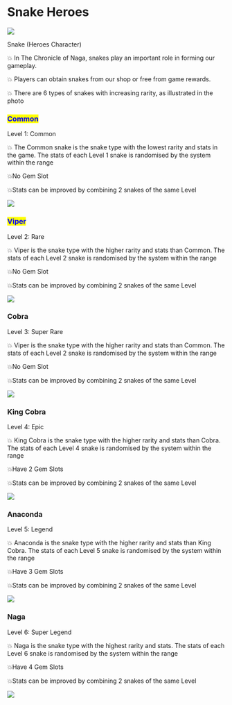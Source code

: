 # Snake Heroes



![](../.gitbook/assets/photo\_2022-04-11\_03-03-24.jpg)

Snake (Heroes Character)&#x20;

💥 In The Chronicle of Naga, snakes play an important role in forming our gameplay.&#x20;

💥 Players can obtain snakes from our shop or free from game rewards.&#x20;

💥 There are 6 types of snakes with increasing rarity, as illustrated in the photo

### <mark style="color:blue;">Common</mark>

Level 1: Common&#x20;

💥 The Common snake is the snake type with the lowest rarity and stats in the game. The stats of each Level 1 snake is randomised by the system within the range&#x20;

💥No Gem Slot&#x20;

💥Stats can be improved by combining 2 snakes of the same Level

![](<../.gitbook/assets/photo\_2022-05-03\_22-00-17 (1).jpg>)

### <mark style="color:blue;">Viper</mark>

Level 2: Rare&#x20;

💥 Viper is the snake type with the higher rarity and stats than Common. The stats of each Level 2 snake is randomised by the system within the range&#x20;

💥No Gem Slot&#x20;

💥Stats can be improved by combining 2 snakes of the same Level

![](../.gitbook/assets/photo\_2022-04-21\_22-46-03.jpg)

### Cobra

Level 3: Super Rare

💥 Viper is the snake type with the higher rarity and stats than Common. The stats of each Level 2 snake is randomised by the system within the range&#x20;

💥No Gem Slot&#x20;

💥Stats can be improved by combining 2 snakes of the same Level

![](../.gitbook/assets/photo\_2022-04-22\_01-55-11.jpg)

### King Cobra

Level 4: Epic&#x20;

💥 King Cobra is the snake type with the higher rarity and stats than Cobra. The stats of each Level 4 snake is randomised by the system within the range&#x20;

💥Have 2 Gem Slots&#x20;

💥Stats can be improved by combining 2 snakes of the same Level

![](<../.gitbook/assets/photo\_2022-04-25\_01-27-39 (1).jpg>)

### Anaconda&#x20;

Level 5: Legend&#x20;

💥 Anaconda is the snake type with the higher rarity and stats than King Cobra. The stats of each Level 5 snake is randomised by the system within the range&#x20;

💥Have 3 Gem Slots&#x20;

💥Stats can be improved by combining 2 snakes of the same Level

![](../.gitbook/assets/photo\_2022-04-26\_23-09-27.jpg)

### Naga&#x20;

Level 6: Super Legend&#x20;

💥 Naga is the snake type with the highest rarity and stats. The stats of each Level 6 snake is randomised by the system within the range&#x20;

💥Have 4 Gem Slots&#x20;

💥Stats can be improved by combining 2 snakes of the same Level

![](../.gitbook/assets/photo\_2022-04-28\_23-57-02.jpg)

